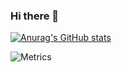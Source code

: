 ### Hi there 👋

<!--
**Aerglonus/Aerglonus** is a ✨ _special_ ✨ repository because its `README.md` (this file) appears on your GitHub profile.

Here are some ideas to get you started:

- 🔭 I’m currently working on ...
- 🌱 I’m currently learning ...
- 👯 I’m looking to collaborate on ...
- 🤔 I’m looking for help with ...
- 💬 Ask me about ...
- 📫 How to reach me: ...
- 😄 Pronouns: ...
- ⚡ Fun fact: ...
-->

[![Anurag's GitHub stats](https://github-readme-stats.vercel.app/api?username=Aerglonus)](https://github.com/anuraghazra/github-readme-stats)

![Metrics](https://github.com/my-github-user/my-github-user/blob/master/github-metrics.svg)
